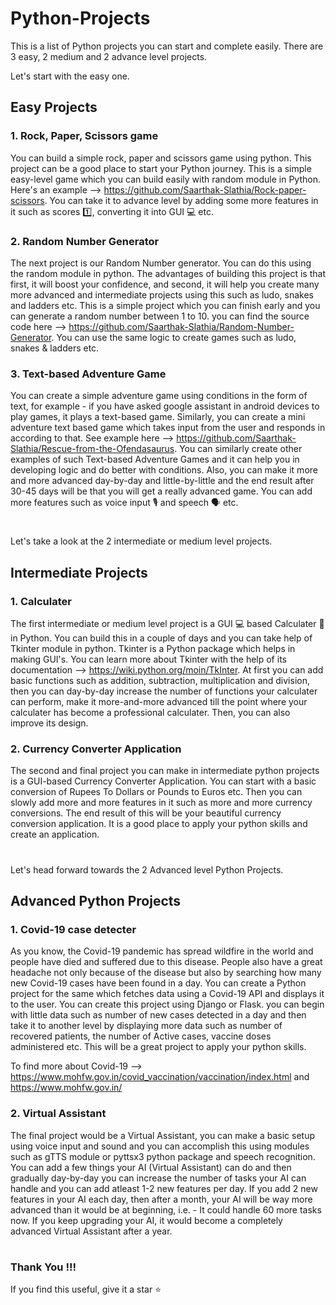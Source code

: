 # Python-Projects
This is a list of Python projects you can start and complete easily. There are 3 easy, 2 medium and 2 advance level projects.

Let's start with the easy one.
## Easy Projects
### 1. Rock, Paper, Scissors game 
You can build a simple rock, paper and scissors game using python. This project can be a good place to start your Python journey. This is a simple easy-level game which you can build easily with random module in Python. Here's an example --> https://github.com/Saarthak-Slathia/Rock-paper-scissors.
You can take it to advance level by adding some more features in it such as scores 1️⃣, converting it into GUI 💻 etc.

### 2. Random Number Generator 
The next project is our Random Number generator. You can do this using the random module in python. The advantages of building this project is that first, it will boost your confidence, and second, it will help you create many more advanced and intermediate projects using this such as ludo, snakes and ladders etc. This is a simple project which you can finish early and you can generate a random number between 1 to 10. you can find the source code here --> https://github.com/Saarthak-Slathia/Random-Number-Generator.
You can use the same logic to create games such as ludo, snakes & ladders etc.

### 3. Text-based Adventure Game 
You can create a simple adventure game using conditions in the form of text, for example - if you have asked google assistant in android devices to play games, it plays a text-based game. Similarly, you can create a mini adventure text based game which takes input from the user and responds in according to that. 
See example here --> https://github.com/Saarthak-Slathia/Rescue-from-the-Ofendasaurus.
You can similarly create other examples of such Text-based Adventure Games and it can help you in developing logic and do better with conditions. Also, you can make it more and more advanced day-by-day and little-by-little and the end result after 30-45 days will be that you will get a really advanced game. You can add more features such as voice input 🎙 and speech 🗣 etc.
#
Let's take a look at the 2 intermediate or medium level projects.

## Intermediate Projects
### 1. Calculater 
The first intermediate or medium level project is a GUI 💻 based Calculater 📱 in Python. You can build this in a couple of days and you can take help of Tkinter module in python. Tkinter is a Python package which helps in making GUI's. You can learn more about Tkinter with the help of its documentation --> https://wiki.python.org/moin/TkInter. 
At first you can add basic functions such as addition, subtraction, multiplication and division, then you can day-by-day increase the number of functions your calculater can perform, make it more-and-more advanced till the point where your calculater has become a professional calculater. Then, you can also improve its design.

### 2. Currency Converter Application
The second and final project you can make in intermediate python projects is a GUI-based Currency Converter Application. You can start with a basic conversion of Rupees To Dollars or Pounds to Euros etc. Then you can slowly add more and more features in it such as more and more currency conversions. The end result of this will be your beautiful currency conversion application. It is a good place to apply your python skills and create an application.

#
Let's head forward towards the 2 Advanced level Python Projects.

## Advanced Python Projects
### 1. Covid-19 case detecter
As you know, the Covid-19 pandemic has spread wildfire in the world and people have died and suffered due to this disease. People also have a great headache not only because of the disease but also by searching how many new Covid-19 cases have been found in a day. You can create a Python project for the same which fetches data using a Covid-19 API and displays it to the user. You can create this project using Django or Flask. you can begin with little data such as number of new cases detected in a day and then take it to another level by displaying more data such as number of recovered patients, the number of Active cases, vaccine doses administered etc. This will be a great project to apply your python skills.

To find more about Covid-19 --> https://www.mohfw.gov.in/covid_vaccination/vaccination/index.html and https://www.mohfw.gov.in/

### 2. Virtual Assistant 
The final project would be a Virtual Assistant, you can make a basic setup using voice input and sound and you can accomplish this using modules such as gTTS module or pyttsx3 python package and speech recognition. You can add a few things your AI (Virtual Assistant) can do and then gradually day-by-day you can increase the number of tasks your AI can handle and you can add atleast 1-2 new features per day. If you add 2 new features in your AI each day, then after a month, your AI will be way more advanced than it would be at beginning, i.e. - It could handle 60 more tasks now. If you keep upgrading your AI, it would become a completely advanced Virtual Assistant after a year.

#

### Thank You !!! ###
If you find this useful, give it a star ⭐
#
